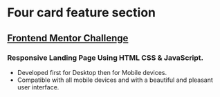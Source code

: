 # Four card feature section
##  [Frontend Mentor Challenge](https://www.frontendmentor.io/challenges/four-card-feature-section-weK1eFYK)

### Responsive Landing Page Using HTML CSS & JavaScript.

- Developed first for Desktop then for Mobile devices.
- Compatible with all mobile devices and with a beautiful and pleasant user interface.
